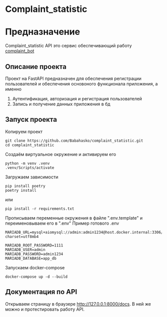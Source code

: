 # Complaint_statistic

# Предназначение
Complaint_statistic API это сервис обеспечивающий работу [complaint_bot](https://github.com/Babahasko/Complaint_bot)

## Описание проекта
Проект на FastAPI предназначен для обеспечения регистрации пользователей и обеспечения основоного функционала приложения, а именно
1. Аутентификация, авторизация и регистрация пользователей
2. Запись и получение данных приложения в бд

## Запуск проекта
Копируем проект
```shell
git clone https://github.com/Babahasko/complaint_statistic.git
cd complaint_statistic
```

Создаём виртуальное окружение и активируем его
```shell
python -m venv .venv
.venv/Scripts/activate
```

Загружаем зависимости
```shell
pip install poetry
poetry install
```
или
```shell
pip install -r requirements.txt
```

Прописываем переменные окружения в файле ".env.template" и переименовываем его в ".env"
Пример готового .env
```
MARIADB_URL=mysql+aiomysql://admin:admin1234@host.docker.internal:3306/app_db?charset=utf8mb4

MARIADB_ROOT_PASSWORD=1111
MARIADB_USER=admin
MARIADB_PASSWORD=admin1234
MARIADB_DATABASE=app_db
```
Запускаем docker-compose
```shell
docker-compose up -d --build
```

## Документация по API
Открываем страницу в браузере http://127.0.0.1:8000/docs. В ней же можно и протестировать работу API.